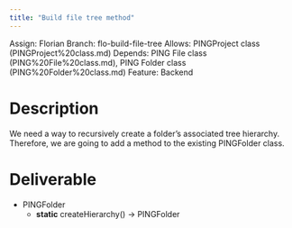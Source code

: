 ```yaml
---
title: "Build file tree method"
---
```

Assign: Florian 
Branch: flo-build-file-tree
Allows: PINGProject class (PINGProject%20class.md)
Depends: PING File class (PING%20File%20class.md), PING Folder class (PING%20Folder%20class.md)
Feature: Backend

# Description

We need a way to recursively create a folder’s associated tree hierarchy. Therefore, we are going to add a method to the existing PINGFolder class.

# Deliverable

- PINGFolder
    - **static** createHierarchy() → PINGFolder
